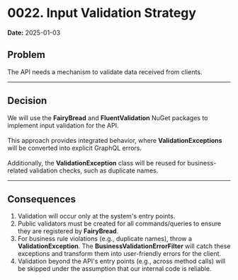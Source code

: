# 0022. Input Validation Strategy

**Date:** 2025-01-03

## Problem

The API needs a mechanism to validate data received from clients.

---

## Decision

We will use the **FairyBread** and **FluentValidation** NuGet packages to implement input validation for the API. </br>  
This approach provides integrated behavior, where **ValidationExceptions** will be converted into explicit GraphQL errors. </br>  
Additionally, the **ValidationException** class will be reused for business-related validation checks, such as duplicate names.

---

## Consequences

1. Validation will occur only at the system's entry points.
2. Public validators must be created for all commands/queries to ensure they are registered by **FairyBread**.
3. For business rule violations (e.g., duplicate names), throw a **ValidationException**. The **BusinessValidationErrorFilter** will catch these exceptions and transform them into user-friendly errors for the client. 
4. Validation beyond the API's entry points (e.g., across method calls) will be skipped under the assumption that our internal code is reliable.  
